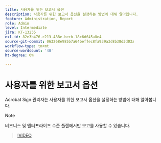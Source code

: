 ```yaml
---
title: 사용자를 위한 보고서 옵션
description: 사용자를 위한 보고서 옵션을 설정하는 방법에 대해 알아봅니다.
feature: Administration, Report
role: Admin
level: Intermediate
jira: KT-13235
exl-id: 82e3b476-c213-488e-becb-18c6d645a8e4
source-git-commit: 063268e985b7a64beffec8fa939a3d8b38d3d03a
workflow-type: tm+mt
source-wordcount: '40'
ht-degree: 0%

---
```


# 사용자를 위한 보고서 옵션

Acrobat Sign 관리자는 사용자를 위한 보고서 옵션을 설정하는 방법에 대해 알아봅니다.

>[!NOTE]
>
>비즈니스 및 엔터프라이즈 수준 플랜에서만 보고를 사용할 수 있습니다.

>[!VIDEO](https://video.tv.adobe.com/v/3419303?quality=12&learn=on&hidetitle=true)
